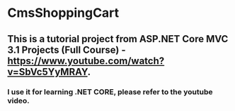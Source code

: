 # CmsShoppingCart
## This is a tutorial project from ASP.NET Core MVC 3.1 Projects (Full Course) - https://www.youtube.com/watch?v=SbVc5YyMRAY. 
### I use it for learning .NET CORE, please refer to the youtube video.
